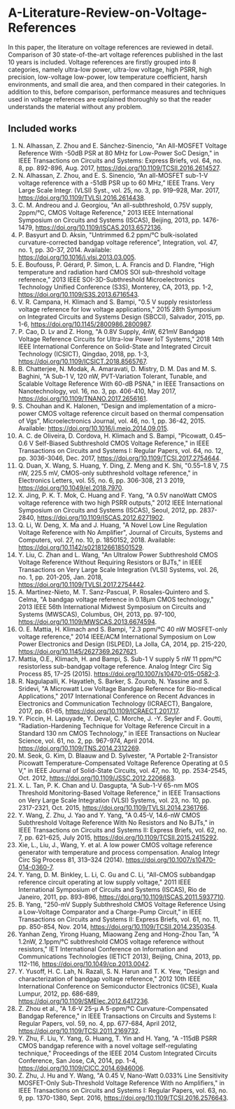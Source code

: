 # A-Literature-Review-on-Voltage-References

In this paper, the literature on voltage references
are reviewed in detail. Comparison of 30 state-of-the-art voltage
references published in the last 10 years is included. Voltage
references are firstly grouped into 8 categories, namely ultra-low
power, ultra-low voltage, high PSRR, high precision, low-voltage
low-power, low temperature coefficient, harsh environments, and
small die area, and then compared in their categories. In addition
to this, before comparison, performance measures and techniques
used in voltage references are explained thoroughly so that the
reader understands the material without any problem.

## Included works

1. N. Alhassan, Z. Zhou and E. Sánchez-Sinencio, "An All-MOSFET Voltage Reference With -50dB PSR at 80 MHz for Low-Power SoC Design," in IEEE Transactions on Circuits and Systems: Express Briefs, vol. 64, no. 8, pp. 892-896, Aug. 2017, https://doi.org/10.1109/TCSII.2016.2614527.
2. N. Alhassan, Z. Zhou, and E. S. Sinencio, “An all-MOSFET sub-1-V voltage reference with a -51dB PSR up to 60 MHz,” IEEE Trans. Very Large Scale Integr. (VLSI) Syst., vol. 25, no. 3, pp. 919–928, Mar. 2017, https://doi.org/10.1109/TVLSI.2016.2614438.
3. C. M. Andreou and J. Georgiou, "An all-subthreshold, 0.75V supply, 2ppm/°C, CMOS Voltage Reference," 2013 IEEE International Symposium on Circuits and Systems (ISCAS), Beijing, 2013, pp. 1476-1479, https://doi.org/10.1109/ISCAS.2013.6572136.
4. P. Basyurt and D. Aksin, "Untrimmed 6.2 ppm/°C bulk-isolated curvature-corrected bandgap voltage reference", Integration, vol. 47, no. 1, pp. 30-37, 2014. Available: https://doi.org/10.1016/j.vlsi.2013.03.005.
5. E. Boufouss, P. Gérard, P. Simon, L. A. Francis and D. Flandre, "High temperature and radiation hard CMOS SOI sub-threshold voltage reference," 2013 IEEE SOI-3D-Subthreshold Microelectronics Technology Unified Conference (S3S), Monterey, CA, 2013, pp. 1-2, https://doi.org/10.1109/S3S.2013.6716543.
6. V. R. Campana, H. Klimach and S. Bampi, "0.5 V supply resistorless voltage reference for low voltage applications," 2015 28th Symposium on Integrated Circuits and Systems Design (SBCCI), Salvador, 2015, pp. 1-6, https://doi.org/10.1145/2800986.2800987.
7. P. Cao, D. Lv and Z. Hong, "A 0.8V Supply, 4nW, 621mV Bandgap Voltage Reference Circuits for Ultra-low Power IoT Systems," 2018 14th IEEE International Conference on Solid-State and Integrated Circuit Technology (ICSICT), Qingdao, 2018, pp. 1-3, https://doi.org/10.1109/ICSICT.2018.8565767.
8. B. Chatterjee, N. Modak, A. Amaravati, D. Mistry, D. M. Das and M. S. Baghini, "A Sub-1 V, 120 nW, PVT-Variation Tolerant, Tunable, and Scalable Voltage Reference With 60-dB PSNA," in IEEE Transactions on Nanotechnology, vol. 16, no. 3, pp. 406-410, May 2017, https://doi.org/10.1109/TNANO.2017.2656161.
9. S. Chouhan and K. Halonen, "Design and implementation of a micro-power CMOS voltage reference circuit based on thermal compensation of Vgs", Microelectronics Journal, vol. 46, no. 1, pp. 36-42, 2015. Available: https://doi.org/10.1016/j.mejo.2014.09.015.
10. A. C. de Oliveira, D. Cordova, H. Klimach and S. Bampi, "Picowatt, 0.45–0.6 V Self-Biased Subthreshold CMOS Voltage Reference," in IEEE Transactions on Circuits and Systems I: Regular Papers, vol. 64, no. 12, pp. 3036-3046, Dec. 2017, https://doi.org/10.1109/TCSI.2017.2754644.
11. Q. Duan, X. Wang, S. Huang, Y. Ding, Z. Meng and K. Shi, "0.55–1.8 V, 7.5 nW, 225.5 mV, CMOS-only subthreshold voltage reference," in Electronics Letters, vol. 55, no. 6, pp. 306-308, 21 3 2019, https://doi.org/10.1049/el.2018.7970.
12. X. Jing, P. K. T. Mok, C. Huang and F. Yang, "A 0.5V nanoWatt CMOS voltage reference with two high PSRR outputs," 2012 IEEE International Symposium on Circuits and Systems (ISCAS), Seoul, 2012, pp. 2837-2840, https://doi.org/10.1109/ISCAS.2012.6271902.
13. Q. Li, W. Deng, X. Ma and J. Huang, "A Novel Low Line Regulation Voltage Reference with No Amplifier", Journal of Circuits, Systems and Computers, vol. 27, no. 10, p. 1850152, 2018. Available: https://doi.org/10.1142/s0218126618501529.
14. Y. Liu, C. Zhan and L. Wang, "An Ultralow Power Subthreshold CMOS Voltage Reference Without Requiring Resistors or BJTs," in IEEE Transactions on Very Large Scale Integration (VLSI) Systems, vol. 26, no. 1, pp. 201-205, Jan. 2018, https://doi.org/10.1109/TVLSI.2017.2754442.
15. A. Martínez-Nieto, M. T. Sanz-Pascual, P. Rosales-Quintero and S. Celma, "A bandgap voltage reference in 0.18µm CMOS technology," 2013 IEEE 56th International Midwest Symposium on Circuits and Systems (MWSCAS), Columbus, OH, 2013, pp. 97-100, https://doi.org/10.1109/MWSCAS.2013.6674594.
16. O. E. Mattia, H. Klimach and S. Bampi, "2.3 ppm/°C 40 nW MOSFET-only voltage reference," 2014 IEEE/ACM International Symposium on Low Power Electronics and Design (ISLPED), La Jolla, CA, 2014, pp. 215-220, https://doi.org/10.1145/2627369.2627621.
17. Mattia, O.E., Klimach, H. and Bampi, S. Sub-1 V supply 5 nW 11 ppm/°C resistorless sub-bandgap voltage reference. Analog Integr Circ Sig Process 85, 17–25 (2015). https://doi.org/10.1007/s10470-015-0582-3.
18. R. Nagulapalli, K. Hayatleh, S. Barker, S. Zourob, N. Yassine and S. Sridevi, "A Microwatt Low Voltage Bandgap Reference for Bio-medical Applications," 2017 International Conference on Recent Advances in Electronics and Communication Technology (ICRAECT), Bangalore, 2017, pp. 61-65, https://doi.org/10.1109/ICRAECT.2017.17.
19. Y. Piccin, H. Lapuyade, Y. Deval, C. Morche, J. -Y. Seyler and F. Goutti, "Radiation-Hardening Technique for Voltage Reference Circuit in a Standard 130 nm CMOS Technology," in IEEE Transactions on Nuclear Science, vol. 61, no. 2, pp. 967-974, April 2014. https://doi.org/10.1109/TNS.2014.2312269.
20. M. Seok, G. Kim, D. Blaauw and D. Sylvester, "A Portable 2-Transistor Picowatt Temperature-Compensated Voltage Reference Operating at 0.5 V," in IEEE Journal of Solid-State Circuits, vol. 47, no. 10, pp. 2534-2545, Oct. 2012, https://doi.org/10.1109/JSSC.2012.2206683.
21. X. L. Tan, P. K. Chan and U. Dasgupta, "A Sub-1-V 65-nm MOS Threshold Monitoring-Based Voltage Reference," in IEEE Transactions on Very Large Scale Integration (VLSI) Systems, vol. 23, no. 10, pp. 2317-2321, Oct. 2015, https://doi.org/10.1109/TVLSI.2014.2361766.
22. Y. Wang, Z. Zhu, J. Yao and Y. Yang, "A 0.45-V, 14.6-nW CMOS Subthreshold Voltage Reference With No Resistors and No BJTs," in IEEE Transactions on Circuits and Systems II: Express Briefs, vol. 62, no. 7, pp. 621-625, July 2015, https://doi.org/10.1109/TCSII.2015.2415292.
23. Xie, L., Liu, J., Wang, Y. et al. A low power CMOS voltage reference generator with temperature and process compensation. Analog Integr Circ Sig Process 81, 313–324 (2014). https://doi.org/10.1007/s10470-014-0360-7.
24. Y. Yang, D. M. Binkley, L. Li, C. Gu and C. Li, "All-CMOS subbandgap reference circuit operating at low supply voltage," 2011 IEEE International Symposium of Circuits and Systems (ISCAS), Rio de Janeiro, 2011, pp. 893-896, https://doi.org/10.1109/ISCAS.2011.5937710.
25. B. Yang, "250-mV Supply Subthreshold CMOS Voltage Reference Using a Low-Voltage Comparator and a Charge-Pump Circuit," in IEEE Transactions on Circuits and Systems II: Express Briefs, vol. 61, no. 11, pp. 850-854, Nov. 2014, https://doi.org/10.1109/TCSII.2014.2350354.
26. Yanhan Zeng, Yirong Huang, Miaowang Zeng and Hong-Zhou Tan, "A 1.2nW, 2.1ppm/°C subthreshold CMOS voltage reference without resistors," IET International Conference on Information and Communications Technologies (IETICT 2013), Beijing, China, 2013, pp. 112-116, https://doi.org/10.1049/cp.2013.0042. 
27. Y. Yusoff, H. C. Lah, N. Razali, S. N. Harun and T. K. Yew, "Design and characterization of bandgap voltage reference," 2012 10th IEEE International Conference on Semiconductor Electronics (ICSE), Kuala Lumpur, 2012, pp. 686-689, https://doi.org/10.1109/SMElec.2012.6417236.
28. Z. Zhou et al., "A 1.6-V 25-μ A 5-ppm/°C Curvature-Compensated Bandgap Reference," in IEEE Transactions on Circuits and Systems I: Regular Papers, vol. 59, no. 4, pp. 677-684, April 2012, https://doi.org/10.1109/TCSI.2011.2169732.
29. Y. Zhu, F. Liu, Y. Yang, G. Huang, T. Yin and H. Yang, "A -115dB PSRR CMOS bandgap reference with a novel voltage self-regulating technique," Proceedings of the IEEE 2014 Custom Integrated Circuits Conference, San Jose, CA, 2014, pp. 1-4, https://doi.org/10.1109/CICC.2014.6946006.
30. Z. Zhu, J. Hu and Y. Wang, "A 0.45 V, Nano-Watt 0.033% Line Sensitivity MOSFET-Only Sub-Threshold Voltage Reference With no Amplifiers," in IEEE Transactions on Circuits and Systems I: Regular Papers, vol. 63, no. 9, pp. 1370-1380, Sept. 2016, https://doi.org/10.1109/TCSI.2016.2576643.

